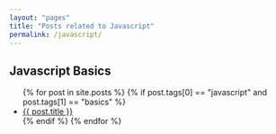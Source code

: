```yaml
---
layout: "pages"
title: "Posts related to Javascript"
permalink: /javascript/
---
```


## Javascript Basics

<ul>
  {% for post in site.posts %}
    {% if post.tags[0] == "javascript" and post.tags[1] == "basics" %}
    <li>
      <a href="{{ post.url }}">{{ post.title }}</a>
    </li>
    {% endif %}
  {% endfor %}
</ul>

